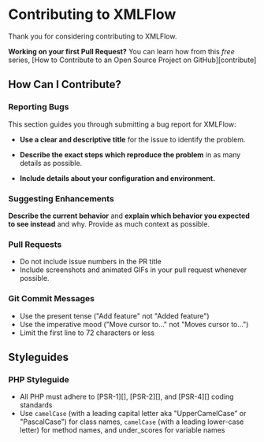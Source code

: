 # Contributing to XMLFlow

Thank you for considering contributing to XMLFlow. 

**Working on your first Pull Request?** You can learn how from this _free_ series, [How to Contribute to an Open Source Project on GitHub][contribute]

## How Can I Contribute?

### Reporting Bugs

This section guides you through submitting a bug report for XMLFlow:

* **Use a clear and descriptive title** for the issue to identify the problem.

* **Describe the exact steps which reproduce the problem** in as many details as possible.

* **Include details about your configuration and environment.**

### Suggesting Enhancements

**Describe the current behavior** and **explain which behavior you expected to see instead** and why. Provide as much context as possible.

### Pull Requests

* Do not include issue numbers in the PR title
* Include screenshots and animated GIFs in your pull request whenever possible.

### Git Commit Messages

* Use the present tense ("Add feature" not "Added feature")
* Use the imperative mood ("Move cursor to..." not "Moves cursor to...")
* Limit the first line to 72 characters or less

## Styleguides

### PHP Styleguide

* All PHP must adhere to [PSR-1][], [PSR-2][], and [PSR-4][] coding standards
* Use `camelCase` (with a leading capital letter aka "UpperCamelCase" or "PascalCase") for class names, `camelCase` (with a leading lower-case letter) for method names, and under_scores for variable names

